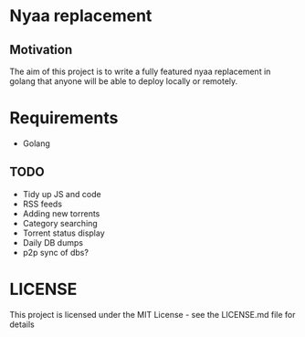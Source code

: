 # Nyaa replacement

## Motivation
The aim of this project is to write a fully featured nyaa replacement in golang
that anyone will be able to deploy locally or remotely.

# Requirements
* Golang


## TODO
* Tidy up JS and code
* RSS feeds
* Adding new torrents
* Category searching
* Torrent status display
* Daily DB dumps
* p2p sync of dbs?

# LICENSE
This project is licensed under the MIT License - see the LICENSE.md file for details
